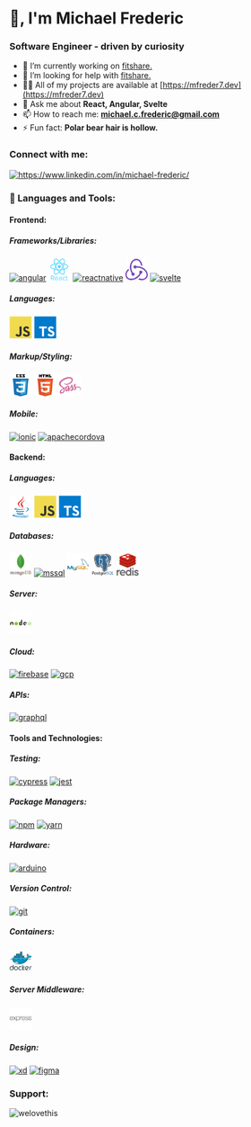 # 👋, I'm Michael Frederic
### Software Engineer - driven by curiosity

- 🔭 I’m currently working on [fitshare.](https://fitshare.me/home)
- 🤝 I’m looking for help with [fitshare.](https://fitshare.me/home)
- 👨‍💻 All of my projects are available at [https://mfreder7.dev](https://mfreder7.dev)
- 💬 Ask me about **React, Angular, Svelte**
- 📫 How to reach me: **michael.c.frederic@gmail.com**
- ⚡ Fun fact: **Polar bear hair is hollow.**

### Connect with me:
<p align="left">
<a href="https://www.linkedin.com/in/michael-frederic/" target="blank"><img align="center" src="https://raw.githubusercontent.com/rahuldkjain/github-profile-readme-generator/master/src/images/icons/Social/linked-in-alt.svg" alt="https://www.linkedin.com/in/michael-frederic/" height="30" width="40" /></a>
</p>

### 🧰 Languages and Tools: 

#### Frontend:

##### Frameworks/Libraries:
[<img src="https://angular.io/assets/images/logos/angular/angular.svg" alt="angular" width="40" height="40"/>](https://angular.io)
[<img src="https://raw.githubusercontent.com/devicons/devicon/master/icons/react/react-original-wordmark.svg" alt="react" width="40" height="40"/>](https://reactjs.org/)
[<img src="https://reactnative.dev/img/header_logo.svg" alt="reactnative" width="40" height="40"/>](https://reactnative.dev/)
[<img src="https://raw.githubusercontent.com/devicons/devicon/master/icons/redux/redux-original.svg" alt="redux" width="40" height="40"/>](https://redux.js.org)
[<img src="https://upload.wikimedia.org/wikipedia/commons/1/1b/Svelte_Logo.svg" alt="svelte" width="40" height="40"/>](https://svelte.dev)

##### Languages:
[<img src="https://raw.githubusercontent.com/devicons/devicon/master/icons/javascript/javascript-original.svg" alt="javascript" width="40" height="40"/>](https://developer.mozilla.org/en-US/docs/Web/JavaScript)
[<img src="https://raw.githubusercontent.com/devicons/devicon/master/icons/typescript/typescript-original.svg" alt="typescript" width="40" height="40"/>](https://www.typescriptlang.org/)

##### Markup/Styling:
[<img src="https://raw.githubusercontent.com/devicons/devicon/master/icons/css3/css3-original-wordmark.svg" alt="css3" width="40" height="40"/>](https://www.w3schools.com/css/)
[<img src="https://raw.githubusercontent.com/devicons/devicon/master/icons/html5/html5-original-wordmark.svg" alt="html5" width="40" height="40"/>](https://www.w3.org/html/)
[<img src="https://raw.githubusercontent.com/devicons/devicon/master/icons/sass/sass-original.svg" alt="sass" width="40" height="40"/>](https://sass-lang.com)

##### Mobile:
[<img src="https://upload.wikimedia.org/wikipedia/commons/d/d1/Ionic_Logo.svg" alt="ionic" width="40" height="40"/>](https://ionicframework.com)
[<img src="https://www.vectorlogo.zone/logos/apache_cordova/apache_cordova-icon.svg" alt="apachecordova" width="40" height="40"/>](https://cordova.apache.org/)

#### Backend:

##### Languages:
[<img src="https://raw.githubusercontent.com/devicons/devicon/master/icons/java/java-original.svg" alt="java" width="40" height="40"/>](https://www.java.com)
[<img src="https://raw.githubusercontent.com/devicons/devicon/master/icons/javascript/javascript-original.svg" alt="javascript" width="40" height="40"/>](https://developer.mozilla.org/en-US/docs/Web/JavaScript)
[<img src="https://raw.githubusercontent.com/devicons/devicon/master/icons/typescript/typescript-original.svg" alt="typescript" width="40" height="40"/>](https://www.typescriptlang.org/)

##### Databases:
[<img src="https://raw.githubusercontent.com/devicons/devicon/master/icons/mongodb/mongodb-original-wordmark.svg" alt="mongodb" width="40" height="40"/>](https://www.mongodb.com/)
[<img src="https://www.svgrepo.com/show/303229/microsoft-sql-server-logo.svg" alt="mssql" width="40" height="40"/>](https://www.microsoft.com/en-us/sql-server)
[<img src="https://raw.githubusercontent.com/devicons/devicon/master/icons/mysql/mysql-original-wordmark.svg" alt="mysql" width="40" height="40"/>](https://www.mysql.com/)
[<img src="https://raw.githubusercontent.com/devicons/devicon/master/icons/postgresql/postgresql-original-wordmark.svg" alt="postgresql" width="40" height="40"/>](https://www.postgresql.org)
[<img src="https://raw.githubusercontent.com/devicons/devicon/master/icons/redis/redis-original-wordmark.svg" alt="redis" width="40" height="40"/>](https://redis.io)

##### Server:
[<img src="https://raw.githubusercontent.com/devicons/devicon/master/icons/nodejs/nodejs-original-wordmark.svg" alt="nodejs" width="40" height="40"/>](https://nodejs.org)

##### Cloud:
[<img src="https://www.vectorlogo.zone/logos/firebase/firebase-icon.svg" alt="firebase" width="40" height="40"/>](https://firebase.google.com/)
[<img src="https://www.vectorlogo.zone/logos/google_cloud/google_cloud-icon.svg" alt="gcp" width="40" height="40"/>](https://cloud.google.com)

##### APIs:
[<img src="https://www.vectorlogo.zone/logos/graphql/graphql-icon.svg" alt="graphql" width="40" height="40"/>](https://graphql.org)

#### Tools and Technologies:

##### Testing:
[<img src="https://raw.githubusercontent.com/simple-icons/simple-icons/6e46ec1fc23b60c8fd0d2f2ff46db82e16dbd75f/icons/cypress.svg" alt="cypress" width="40" height="40"/>](https://www.cypress.io)
[<img src="https://www.vectorlogo.zone/logos/jestjsio/jestjsio-icon.svg" alt="jest" width="40" height="40"/>](https://jestjs.io)

##### Package Managers:
[<img src="https://www.vectorlogo.zone/logos/npmjs/npmjs-icon.svg" alt="npm" width="40" height="40"/>](https://www.npmjs.com/)
[<img src="https://www.vectorlogo.zone/logos/yarnpkg/yarnpkg-icon.svg" alt="yarn" width="40" height="40"/>](https://yarnpkg.com/)

##### Hardware:
[<img src="https://cdn.worldvectorlogo.com/logos/arduino-1.svg" alt="arduino" width="40" height="40"/>](https://www.arduino.cc/)

##### Version Control:
[<img src="https://www.vectorlogo.zone/logos/git-scm/git-scm-icon.svg" alt="git" width="40" height="40"/>](https://git-scm.com/)

##### Containers:
[<img src="https://raw.githubusercontent.com/devicons/devicon/master/icons/docker/docker-original-wordmark.svg" alt="docker" width="40" height="40"/>](https://www.docker.com/)

##### Server Middleware:
[<img src="https://raw.githubusercontent.com/devicons/devicon/master/icons/express/express-original-wordmark.svg" alt="express" width="40" height="40"/>](https://expressjs.com)


##### Design:
[<img src="https://cdn.worldvectorlogo.com/logos/adobe-xd.svg" alt="xd" width="40" height="40"/>](https://www.adobe.com/products/xd.html)
[<img src="https://www.vectorlogo.zone/logos/figma/figma-icon.svg" alt="figma" width="40" height="40"/>](https://www.figma.com/)



### Support:
<p><a href="https://ko-fi.com/welovethis"> <img align="left" src="https://cdn.ko-fi.com/cdn/kofi3.png?v=3" height="50" width="210" alt="welovethis" /></a></p><br><br>
